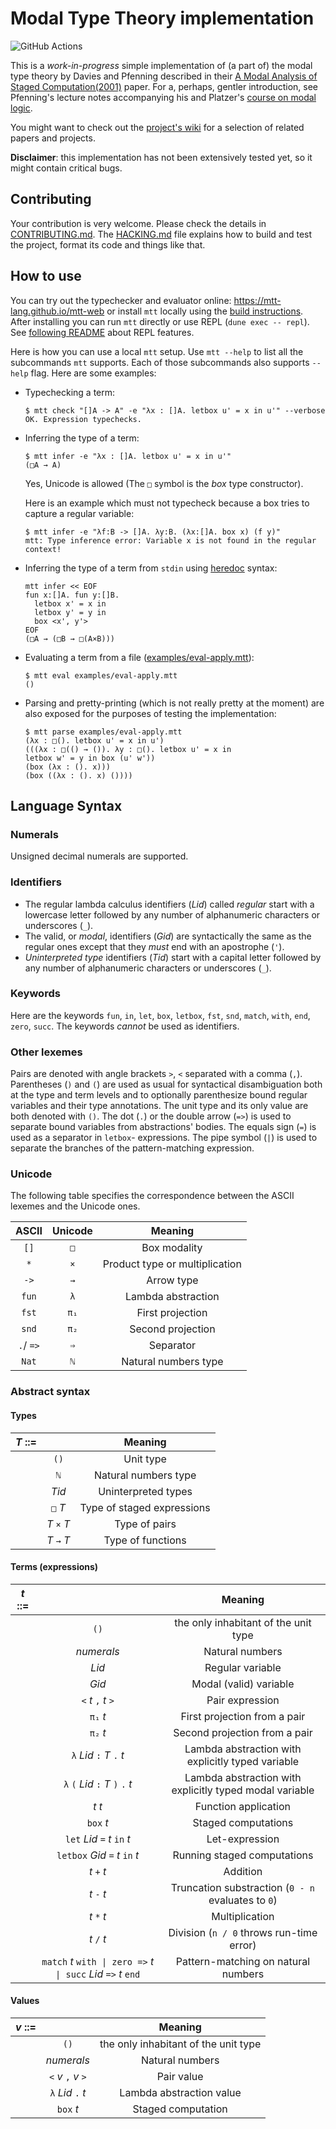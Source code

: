 # Modal Type Theory implementation

![GitHub Actions][github-actions-shield]

[github-actions-shield]: https://github.com/anton-trunov/modal-type-theory/workflows/Build/badge.svg

This is a *work-in-progress* simple implementation of (a part of) the modal type
theory by Davies and Pfenning described in their [A Modal Analysis of Staged
Computation(2001)][DP2001] paper. For a, perhaps, gentler introduction, see
Pfenning's lecture notes accompanying his and Platzer's [course on modal
logic][course].

You might want to check out the [project's wiki][wiki] for a selection of
related papers and projects.

**Disclaimer**: this implementation has not been extensively tested yet, so it
might contain critical bugs.

[DP2001]: https://www.cs.cmu.edu/~fp/papers/jacm00.pdf
[course]: https://www.cs.cmu.edu/~fp/courses/15816-s10
[wiki]: https://github.com/mtt-lang/modal-type-theory/wiki


## Contributing

Your contribution is very welcome. Please check the details in
[CONTRIBUTING.md](./CONTRIBUTING.md). The [HACKING.md](./HACKING.md) file
explains how to build and test the project, format its code and things like
that.

## How to use

You can try out the typechecker and evaluator online: https://mtt-lang.github.io/mtt-web or
install `mtt` locally using the [build instructions](./HACKING.md). After installing you
can run `mtt` directly or use REPL (`dune exec -- repl`). See [following README](./repl/README.md) about REPL features.

Here is how you can use a local `mtt` setup. Use `mtt --help` to list all
the subcommands `mtt` supports. Each of those subcommands also supports `--help`
flag. Here are some examples:

- Typechecking a term:

  ```
  $ mtt check "[]A -> A" -e "λx : []A. letbox u' = x in u'" --verbose
  OK. Expression typechecks.
  ```

- Inferring the type of a term:

  ```
  $ mtt infer -e "λx : []A. letbox u' = x in u'"
  (□A → A)
  ```
  Yes, Unicode is allowed (The `□` symbol is the *box* type constructor).

  Here is an example which must not typecheck because a box tries to capture a
  regular variable:

  ```
  $ mtt infer -e "λf:B -> []A. λy:B. (λx:[]A. box x) (f y)"
  mtt: Type inference error: Variable x is not found in the regular context!
  ```

- Inferring the type of a term from `stdin` using [heredoc](https://en.wikipedia.org/wiki/Here_document) syntax:
  ```
  mtt infer << EOF
  fun x:[]A. fun y:[]B.
    letbox x' = x in
    letbox y' = y in
    box <x', y'>
  EOF
  (□A → (□B → □(A×B)))
  ```

- Evaluating a term from a file ([examples/eval-apply.mtt](./examples/eval-apply.mtt)):

  ```
  $ mtt eval examples/eval-apply.mtt
  ()
  ```
  
- Parsing and pretty-printing (which is not really pretty at the moment) are
  also exposed for the purposes of testing the implementation:

  ```
  $ mtt parse examples/eval-apply.mtt
  (λx : □(). letbox u' = x in u')
  (((λx : □(() → ()). λy : □(). letbox u' = x in
  letbox w' = y in box (u' w'))
  (box (λx : (). x)))
  (box ((λx : (). x) ())))
  ```

## Language Syntax

### Numerals

Unsigned decimal numerals are supported.

### Identifiers

- The regular lambda calculus identifiers (*Lid*) called *regular* start with a
  lowercase letter followed by any number of alphanumeric characters or
  underscores (`_`).
- The valid, or *modal*, identifiers (*Gid*) are syntactically the same as the
  regular ones except that they *must* end with an apostrophe (`'`).
- *Uninterpreted type* identifiers (*Tid*) start with a capital letter followed
  by any number of alphanumeric characters or underscores (`_`).

### Keywords

Here are the keywords `fun`, `in`, `let`, `box`, `letbox`, `fst`, `snd`,
`match`, `with`, `end`, `zero`, `succ`. The keywords *cannot* be used as
identifiers.

### Other lexemes

Pairs are denoted with angle brackets `>`, `<` separated with a comma (`,`).
Parentheses (`)` and `(`) are used as usual for syntactical disambiguation both
at the type and term levels and to optionally parenthesize bound regular
variables and their type annotations. The unit type and its only value are both
denoted with `()`. The dot (`.`) or the double arrow (`=>`) is used to separate
bound variables from abstractions' bodies. The equals sign (`=`) is used as a
separator in `letbox`- expressions. The pipe symbol (`|`) is used to separate
the branches of the pattern-matching expression.

### Unicode 

The following table specifies the correspondence between the ASCII lexemes and
the Unicode ones.

| ASCII       | Unicode   | Meaning                        |
| :---------: | :-------: | :----------------------------: |
| `[]`        | `□`       | Box modality                   |
| `*`         | `×`       | Product type or multiplication |
| `->`        | `→`       | Arrow type                     |
| `fun`       | `λ`       | Lambda abstraction             |
| `fst`       | `π₁`      | First projection               |
| `snd`       | `π₂`      | Second projection              |
| `.`/ `=>`   | `⇒`       | Separator                      |
| `Nat`       | `ℕ`       | Natural numbers type           |

### Abstract syntax

#### Types

| *T* ::=   |               | Meaning                      |
| :-------: | :-----------: | :--------------------------: |
|           | `()`          | Unit type                    |
|           | `ℕ`           | Natural numbers type         |
|           | *Tid*         | Uninterpreted types          |
|           | `□` *T*       | Type of staged expressions   |
|           | *T* `×` *T*   | Type of pairs                |
|           | *T* `→` *T*   | Type of functions            |

#### Terms (expressions)

| *t* ::=   |                                                                  | Meaning                                                   |
| :-------: | :--------------------------------------------------------------: | :-------------------------------------------------------: |
|           | `()`                                                             | the only inhabitant of the unit type                      |
|           | *numerals*                                                       | Natural numbers                                           |
|           | *Lid*                                                            | Regular variable                                          |
|           | *Gid*                                                            | Modal (valid) variable                                    |
|           | `<` *t* `,` *t* `>`                                              | Pair expression                                           |
|           | `π₁` *t*                                                         | First projection from a pair                              |
|           | `π₂` *t*                                                         | Second projection from a pair                             |
|           | `λ` *Lid* `:` *T* `.` *t*                                        | Lambda abstraction with explicitly typed variable         |
|           | `λ` `(` *Lid* `:` *T* `)` `.` *t*                                | Lambda abstraction with explicitly typed modal variable   |
|           | *t* *t*                                                          | Function application                                      |
|           | `box` *t*                                                        | Staged computations                                       |
|           | `let` *Lid* `=` *t* `in` *t*                                     | Let-expression                                            |
|           | `letbox` *Gid* `=` *t* `in` *t*                                  | Running staged computations                               |
|           | *t* `+` *t*                                                      | Addition                                                  |
|           | *t* `-` *t*                                                      | Truncation substraction (`0 - n` evaluates to `0`)        |
|           | *t* `*` *t*                                                      | Multiplication                                            |
|           | *t* `/` *t*                                                      | Division (`n / 0` throws run-time error)                  |
|           | `match` *t* `with \| zero =>` *t* `\| succ` *Lid* `=>` *t* `end` | Pattern-matching on natural numbers                       |

#### Values

| *v* ::=   |                                   | Meaning                                |
| :-------: | :-------------------------------: | :------------------------------------: |
|           | `()`                              | the only inhabitant of the unit type   |
|           | *numerals*                        | Natural numbers                        |
|           | `<` *v* `,` *v* `>`               | Pair value                             |
|           | `λ` *Lid* `.` *t*                 | Lambda abstraction value               |
|           | `box` *t*                         | Staged computation                     |
